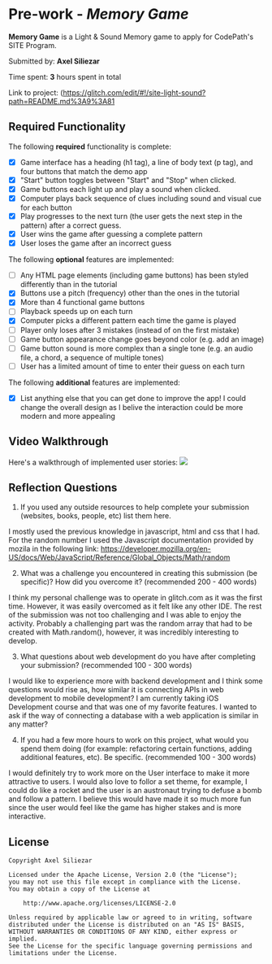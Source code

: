 # Pre-work - *Memory Game*

**Memory Game** is a Light & Sound Memory game to apply for CodePath's SITE Program. 

Submitted by: **Axel Siliezar**

Time spent: **3** hours spent in total

Link to project: (https://glitch.com/edit/#!/site-light-sound?path=README.md%3A9%3A81

## Required Functionality

The following **required** functionality is complete:

* [x] Game interface has a heading (h1 tag), a line of body text (p tag), and four buttons that match the demo app
* [x] "Start" button toggles between "Start" and "Stop" when clicked. 
* [x] Game buttons each light up and play a sound when clicked. 
* [x] Computer plays back sequence of clues including sound and visual cue for each button
* [x] Play progresses to the next turn (the user gets the next step in the pattern) after a correct guess. 
* [x] User wins the game after guessing a complete pattern
* [x] User loses the game after an incorrect guess

The following **optional** features are implemented:

* [ ] Any HTML page elements (including game buttons) has been styled differently than in the tutorial
* [x] Buttons use a pitch (frequency) other than the ones in the tutorial
* [x] More than 4 functional game buttons
* [ ] Playback speeds up on each turn
* [x] Computer picks a different pattern each time the game is played
* [ ] Player only loses after 3 mistakes (instead of on the first mistake)
* [ ] Game button appearance change goes beyond color (e.g. add an image)
* [ ] Game button sound is more complex than a single tone (e.g. an audio file, a chord, a sequence of multiple tones)
* [ ] User has a limited amount of time to enter their guess on each turn

The following **additional** features are implemented:

- [x] List anything else that you can get done to improve the app!
I could change the overall design as I belive the interaction could be more modern and more appealing

## Video Walkthrough

Here's a walkthrough of implemented user stories:
![](https://imgur.com/xBtx0z3.gif)


## Reflection Questions
1. If you used any outside resources to help complete your submission (websites, books, people, etc) list them here. 

I mostly used the previous knowledge in javascript, html and css that I had. For the random number I used the Javascript documentation provided by mozila in the following link: https://developer.mozilla.org/en-US/docs/Web/JavaScript/Reference/Global_Objects/Math/random 

2. What was a challenge you encountered in creating this submission (be specific)? How did you overcome it? (recommended 200 - 400 words) 

I think my personal challenge was to operate in glitch.com as it was the first time. However, it was easily overcomed as it felt like any other IDE. The rest of the submission was not too challenging and I was able to enjoy the activity. Probably a challenging part was the random array that had to be created with Math.random(), however, it was incredibly interesting to develop. 

3. What questions about web development do you have after completing your submission? (recommended 100 - 300 words) 

I would like to experience more with backend development and I think some questions would rise as, how similar it is connecting APIs in web development to mobile development? I am currently taking iOS Development course and that was one of my favorite features. I wanted to ask if the way of connecting a database with a web application is similar in any matter?

4. If you had a few more hours to work on this project, what would you spend them doing (for example: refactoring certain functions, adding additional features, etc). Be specific. (recommended 100 - 300 words) 

I would definitely try to work more on the User interface to make it more attractive to users. I would also love to follor a set theme, for example, I could do like a rocket and the user is an austronaut trying to defuse a bomb and follow a pattern. I believe this would have made it so much more fun since the user would feel like the game has higher stakes and is more interactive.



## License

    Copyright Axel Siliezar

    Licensed under the Apache License, Version 2.0 (the "License");
    you may not use this file except in compliance with the License.
    You may obtain a copy of the License at

        http://www.apache.org/licenses/LICENSE-2.0

    Unless required by applicable law or agreed to in writing, software
    distributed under the License is distributed on an "AS IS" BASIS,
    WITHOUT WARRANTIES OR CONDITIONS OF ANY KIND, either express or implied.
    See the License for the specific language governing permissions and
    limitations under the License.
